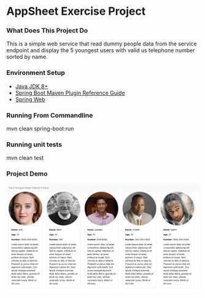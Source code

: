 # AppSheet Exercise Project
### What Does This Project Do
This is a simple web service that read dummy people data from the service endpoint
and display the 5 youngest users with valid us telephone number sorted by name.

### Environment Setup
* [Java JDK 8+](https://www.oracle.com/technetwork/java/javase/downloads/index.html)
* [Spring Boot Maven Plugin Reference Guide](https://docs.spring.io/spring-boot/docs/2.1.9.RELEASE/maven-plugin/)
* [Spring Web](https://docs.spring.io/spring-boot/docs/2.1.9.RELEASE/reference/htmlsingle/#boot-features-developing-web-applications)

### Running From Commandline
mvn clean spring-boot:run

### Running unit tests
mvn clean test

### Project Demo
![Screenshot](AppSheet.png)
